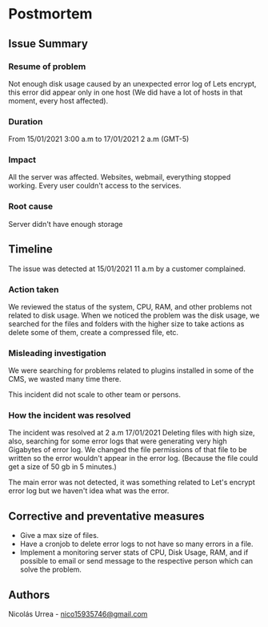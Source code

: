 # Postmortem

## Issue Summary
### Resume of problem
Not enough disk usage caused by an unexpected error log of Lets encrypt, this error did appear only in one host (We did have a lot of hosts in that moment, every host affected).

### Duration
From 15/01/2021 3:00 a.m to 17/01/2021 2 a.m (GMT-5)

### Impact

All the server was affected. Websites, webmail, everything stopped working.
Every user couldn't access to the services.

### Root cause
Server didn't have enough storage

## Timeline
The issue was detected at 15/01/2021 11 a.m by a customer complained.

### Action taken
We reviewed the status of the system, CPU, RAM, and other problems not related to disk usage.
When we noticed the problem was the disk usage, we searched for the files and folders with the higher size to take actions as delete some of them, create a compressed file, etc.

### Misleading investigation
We were searching for problems related to plugins installed in some of the CMS, we wasted many time there.

This incident did not scale to other team or persons.

### How the incident was resolved
The incident was resolved at 2 a.m 17/01/2021 Deleting files with high size, also, searching for some error logs that were generating very high Gigabytes of error log.
We changed the file permissions of that file to be written so the error wouldn't appear in the error log. (Because the file could get a size of 50 gb in 5 minutes.)

The main error was not detected, it was something related to Let's encrypt error log but we haven't idea what was the error.

## Corrective and preventative measures

* Give a max size of files.
* Have a cronjob to delete error logs to not have so many errors in a file.
* Implement a monitoring server stats of CPU, Disk Usage, RAM, and if possible to email or send message to the respective person which can solve the problem.


## Authors
Nicolás Urrea - nico15935746@gmail.com
